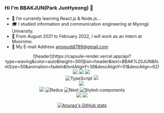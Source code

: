 

### Hi I'm BBAKJUN(Park JunHyeong) 👋

- 🌱 I’m currently learning React.js & Node.js...
- 🎓 I studied information and communication engineering at Myongji University.
- :office: From August 2021 to February 2022, I will work as an intern at Moornmo.
- :e-mail: My E-mail Address wnsguddl789@gmail.com
<div align='center'>
 ![header](https://capsule-render.vercel.app/api?type=waving&color=auto&height=300&section=header&text=BBAK%20JUN&fontSize=50&animation=fadeIn&fontAlignY=38&descAlignY=51&descAlign=62)
 <div>
   <img src="https://img.shields.io/badge/HTML5-E34F26?style=flat-square&logo=HTML5&logoColor=white"/>
   <img src="https://img.shields.io/badge/CSS3-1572B6?style=flat-square&logo=CSS3&logoColor=white"/>
   <img src="https://img.shields.io/badge/Scss-CC6699?style=flat-square&logo=Sass&logoColor=white"/></a>&nbsp 
 </div>
 <div>
  <img alt="TypeScript" src="https://img.shields.io/badge/Typescript-3178C6?style=flat-square&logo=Typescript&logoColor=white"/>
  <img src="https://img.shields.io/badge/JavaScript-F7DF1E?style=flat-square&logo=JavaScript&logoColor=white"/>
 </div>
 <div>
  <img src="https://img.shields.io/badge/Node.js-339933?style=flat-square&logo=Node.js&logoColor=white"/></a>&nbsp 
 </div>
 
 <div>
  <img src="https://img.shields.io/badge/React-00BCF6?style=flat-square&logo=React&logoColor=white"/>
  <img alt="Redux"   src="https://img.shields.io/badge/Redux-764ABC?style=flat-square&logo=Redux&logoColor=white"/>
  <img alt="Next"   src="https://img.shields.io/badge/Next-000?style=flat-square&logo=Nextjs&logoColor=white"/>
  <img alt="Styled-components" src="https://img.shields.io/badge/Styled-components-yellow?style=flat-square&logo=Emotion&logoColor=white"/>
  
 </div>
 
 <div>
  <img src="https://img.shields.io/badge/PostgreSQL-4169E1?style=flat-square&logo=PostgreSQL&logoColor=white"/>
  <img src="https://img.shields.io/badge/MySQL-00591?style=flat-square&logo=mysql&logoColor=white"/>
 </div>
</div>
<div align=center>

[![Anurag's GitHub stats](https://github-readme-stats.vercel.app/api?username=wnsguddl789&show_icons=true&theme=dark)](https://github.com/anuraghazra/github-readme-stats)</a>
</div>

